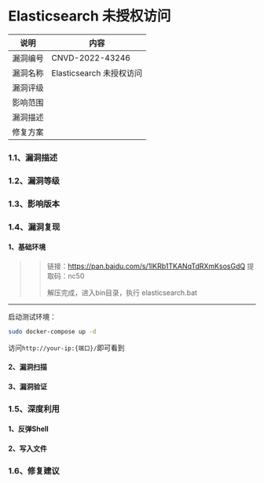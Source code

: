 # Elasticsearch 未授权访问

| 说明     | 内容                     |
| -------- | ------------------------ |
| 漏洞编号 | CNVD-2022-43246          |
| 漏洞名称 | Elasticsearch 未授权访问 |
| 漏洞评级 |                          |
| 影响范围 |                          |
| 漏洞描述 |                          |
| 修复方案 |                          |



### 1.1、漏洞描述

### 1.2、漏洞等级

### 1.3、影响版本

### 1.4、漏洞复现

#### 1、基础环境

> > 链接：https://pan.baidu.com/s/1lKRb1TKANqTdRXmKsosGdQ 提取码：nc50 
> >
> > 解压完成，进入bin目录，执行 elasticsearch.bat

---

启动测试环境：

```bash
sudo docker-compose up -d
```

访问`http://your-ip:{端口}/`即可看到



#### 2、漏洞扫描

#### 3、漏洞验证

### 1.5、深度利用

#### 1、反弹Shell

#### 2、写入文件

### 1.6、修复建议